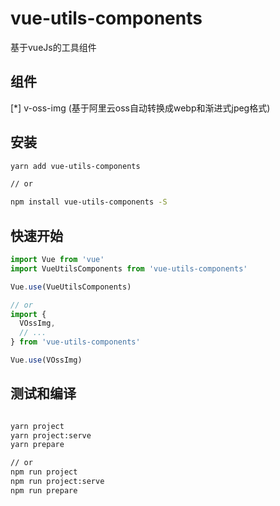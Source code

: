 # vue-utils-components

基于vueJs的工具组件

## 组件

[*] v-oss-img (基于阿里云oss自动转换成webp和渐进式jpeg格式)  

## 安装

```bash
yarn add vue-utils-components

// or

npm install vue-utils-components -S
```

## 快速开始

```javascript
import Vue from 'vue'
import VueUtilsComponents from 'vue-utils-components'

Vue.use(VueUtilsComponents)

// or
import {
  VOssImg,
  // ...
} from 'vue-utils-components'

Vue.use(VOssImg)

```

## 测试和编译

```bash

yarn project
yarn project:serve
yarn prepare

// or
npm run project
npm run project:serve
npm run prepare
```

